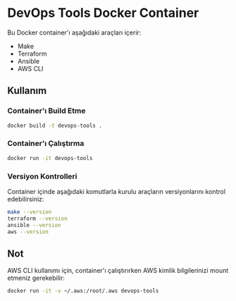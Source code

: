 # DevOps Tools Docker Container

Bu Docker container'ı aşağıdaki araçları içerir:
- Make
- Terraform
- Ansible
- AWS CLI

## Kullanım

### Container'ı Build Etme

```bash
docker build -t devops-tools .
```

### Container'ı Çalıştırma

```bash
docker run -it devops-tools
```

### Versiyon Kontrolleri

Container içinde aşağıdaki komutlarla kurulu araçların versiyonlarını kontrol edebilirsiniz:

```bash
make --version
terraform --version
ansible --version
aws --version
```

## Not

AWS CLI kullanımı için, container'ı çalıştırırken AWS kimlik bilgilerinizi mount etmeniz gerekebilir:

```bash
docker run -it -v ~/.aws:/root/.aws devops-tools
``` 